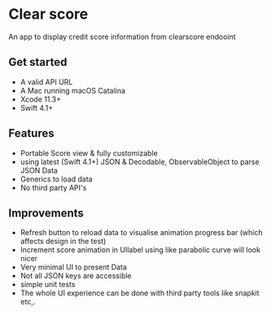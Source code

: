 # Clear score 

An app to display credit score information from clearscore endooint


## Get started 

* A valid API URL 
* A Mac running macOS Catalina
* Xcode 11.3+
* Swift 4.1+


## Features 
* Portable Score view & fully customizable
* using latest (Swift 4.1+) JSON & Decodable, ObservableObject to parse JSON Data
* Generics to load data
* No third party API's

## Improvements 
* Refresh button to reload data to visualise animation progress bar (which affects design in the test)
* Increment score animation in UIlabel using like parabolic curve will look nicer 
* Very minimal UI to present Data 
* Not all JSON keys are accessible 
* simple unit tests
* The whole UI experience can be done with third party tools like snapkit etc,.



